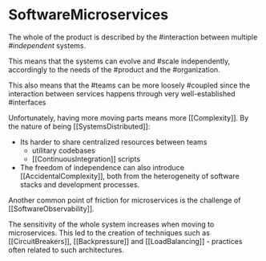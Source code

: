 # SoftwareMicroservices

The whole of the product is described by the #interaction between multiple *#independent* systems.

This means that the systems can evolve and #scale independently, accordingly to the needs of the #product and the #organization.

This also means that the #teams can be more loosely #coupled since the interaction between services happens through very well-established #interfaces

Unfortunately, having more moving parts means more [[Complexity]]. By the nature of being [[SystemsDistributed]]:

* Its harder to share centralized resources between teams
  * utilitary codebases
  * [[ContinuousIntegration]] scripts
* The freedom of independence can also introduce [[AccidentalComplexity]], both from the heterogeneity of software stacks and development processes.

Another common point of friction for microservices is the challenge of [[SoftwareObservability]].

The sensitivity of the whole system increases when moving to microservices. This led to the creation of techniques such as [[CircuitBreakers]], [[Backpressure]] and  [[LoadBalancing]] - practices often related to such architectures.

